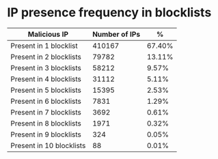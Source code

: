 # IP presence frequency in blocklists
| Malicious IP | Number of IPs | % |
|----|----|----|
| Present in 1 blocklist | 410167 | 67.40% |
| Present in 2 blocklists | 79782 | 13.11% |
| Present in 3 blocklists | 58212 | 9.57% |
| Present in 4 blocklists | 31112 | 5.11% |
| Present in 5 blocklists | 15395 | 2.53% |
| Present in 6 blocklists | 7831 | 1.29% |
| Present in 7 blocklists | 3692 | 0.61% |
| Present in 8 blocklists | 1971 | 0.32% |
| Present in 9 blocklists | 324 | 0.05% |
| Present in 10 blocklists | 88 | 0.01% |
